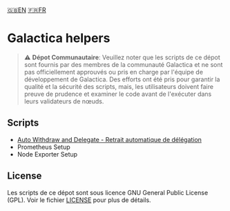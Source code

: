 [:uk:EN](./README.md) [:fr:FR](./README_FR.md)
# Galactica helpers
>⚠️ **Dépot Communautaire**: Veuillez noter que les scripts de ce dépot sont fournis par des membres de la communauté Galactica et ne sont pas officiellement approuvés ou pris en charge par l'équipe de développement de Galactica. Des efforts ont été pris pour garantir la qualité et la sécurité des scripts, mais, les utilisateurs doivent faire preuve de prudence et examiner le code avant de l'exécuter dans leurs validateurs de nœuds.

## Scripts
- [Auto Withdraw and Delegate - Retrait automatique de délégation](./auto-withdraw-delegate/)
- Prometheus Setup
- Node Exporter Setup

## License

Les scripts de ce dépot sont sous licence GNU General Public License (GPL). Voir le fichier [LICENSE](./LICENSE) pour plus de détails.